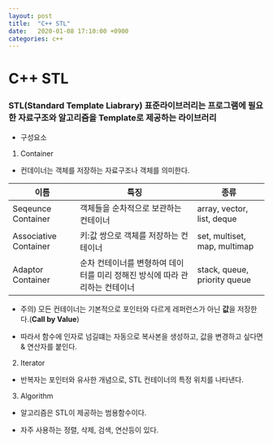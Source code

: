 ```yaml
---
layout: post
title:  "C++ STL"
date:   2020-01-08 17:10:00 +0900
categories: c++
--- 
```


# C++ STL

### STL(Standard Template Liabrary) 표준라이브러리는 프로그램에 필요한 자료구조와 알고리즘을 Template로 제공하는 라이브러리

* 구성요소

1. Container
- 컨데이너는 객체를 저장하는 자료구조나 객체를 의미한다. 

|이름|특징|종류|
|---|---|---|
|Seqeunce Container|객체들을 순차적으로 보관하는 컨테이너|array, vector, list, deque|
|Associative Container|키:값 쌍으로 객체를 저장하는 컨테이너|set, multiset, map, multimap|
|Adaptor Container|순차 컨테이너를 변형하여 데이터를 미리 정해진 방식에 따라 관리하는 컨테이너|stack, queue, priority queue|

- 주의) 모든 컨테이너는 기본적으로 포인터와 다르게 레퍼런스가 아닌 **값**을 저장한다.(__Call by Value__)

- 따라서 함수에 인자로 넘길떄는 자동으로 복사본을 생성하고, 값을 변경하고 싶다면 & 연산자를 붙인다. 

2. Iterator
- 반복자는 포인터와 유사한 개념으로, STL 컨테이너의 특정 위치를 나타낸다.

3. Algorithm
- 알고리즘은 STL이 제공하는 범용함수이다.

- 자주 사용하는 정렬, 삭제, 검색, 연산등이 있다. 


